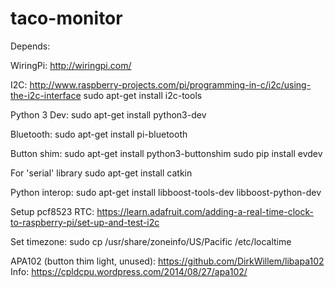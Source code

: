 # taco-monitor


Depends:

WiringPi:
http://wiringpi.com/

I2C:
http://www.raspberry-projects.com/pi/programming-in-c/i2c/using-the-i2c-interface
sudo apt-get install i2c-tools

Python 3 Dev:
sudo apt-get install python3-dev

Bluetooth:
sudo apt-get install pi-bluetooth

Button shim:
sudo apt-get install python3-buttonshim
sudo pip install evdev

For 'serial' library
sudo apt-get install catkin

Python interop:
sudo apt-get install libboost-tools-dev libboost-python-dev

Setup pcf8523 RTC:
https://learn.adafruit.com/adding-a-real-time-clock-to-raspberry-pi/set-up-and-test-i2c

Set timezone:
sudo cp /usr/share/zoneinfo/US/Pacific /etc/localtime

APA102 (button thim light, unused):
https://github.com/DirkWillem/libapa102
Info: https://cpldcpu.wordpress.com/2014/08/27/apa102/
